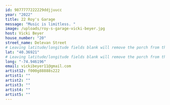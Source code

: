 ```yaml
---
id: 9877777222229ddjjuucc
year: "2022"
title: 22 Roy's Garage
message: "Music is limitless. "
image: /uploads/roy-s-garage-vicki-beyer.jpg
host: Vicki Beyer
house_number: "20"
street_name: Delevan Street
# Leaving latitude/longitude fields blank will remove the porch from the Porchfest map.
lat: "40.36921"
# Leaving latitude/longitude fields blank will remove the porch from the Porchfest map.
long: "-74.946196"
email: vickibeyer11@gmail.com
artist12: f000g88888s222
artist1: ""
artist2: ""
artist3: ""
artist4: ""
artist5: ""
---
```

